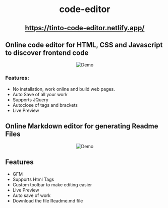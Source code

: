 <div align="center">

# code-editor
## https://tinto-code-editor.netlify.app/

</div>

## Online code editor for HTML, CSS and Javascript to discover frontend code

<div align="center">
  <img alt="Demo" src="./src/Assets/web.gif"/>
</div>

### Features:

- No installation, work online and build web pages.
- Auto Save of all your work
- Supports JQuery
- Autoclose of tags and brackets
- Live Preview

## Online Markdown editor for generating Readme Files

<div align="center">
  <img alt="Demo" src="./src/Assets/markdown.gif"/>
</div>

## Features

- GFM
- Supports Html Tags
- Custom toolbar to make editing easier
- Live Preview
- Auto save of work
- Download the file Readme.md file


